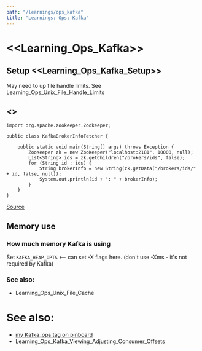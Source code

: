 ```yaml
---
path: "/learnings/ops_kafka"
title: "Learnings: Ops: Kafka"
---
```


# <<Learning_Ops_Kafka>>

## Setup <<Learning_Ops_Kafka_Setup>>

May need to up file handle limits. See Learning_Ops_Unix_File_Handle_Limits

## <<ListingAllBrokersInCluster>>

    import org.apache.zookeeper.Zookeeper;
    
    public class KafkaBrokerInfoFetcher {

        public static void main(String[] args) throws Exception {
            ZooKeeper zk = new ZooKeeper("localhost:2181", 10000, null);
            List<String> ids = zk.getChildren("/brokers/ids", false);
            for (String id : ids) {
                String brokerInfo = new String(zk.getData("/brokers/ids/" + id, false, null));
                System.out.println(id + ": " + brokerInfo);
            }
        }
    }

[Source](https://stackoverflow.com/a/29521307/224334)

## Memory use

### How much memory Kafka is using

Set `KAFKA_HEAP_OPTS` <-- can set -X flags here.
(don't use -Xms - it's not required by Kafka)

### See also:

  * Learning_Ops_Unix_File_Cache

# See also:

  * [my Kafka_ops tag on pinboard](https://pinboard.in/u:rwilcox/t:kafka_ops)
  * Learning_Ops_Kafka_Viewing_Adjusting_Consumer_Offsets